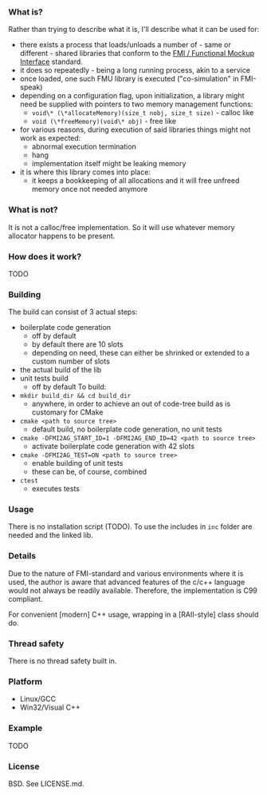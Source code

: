 ### What is? ###
Rather than trying to describe what it is, I'll describe what it can be used for:
* there exists a process that loads/unloads a number of - same or different - shared libraries that conform to the [FMI / Functional Mockup Interface](https://fmi-standard.org) standard.
* it does so repeatedly - being a long running process, akin to a service
* once loaded, one such FMU library is executed ("co-simulation" in FMI-speak)
* depending on a configuration flag, upon initialization, a library might need be supplied with pointers to two memory management functions:
  * `void\* (\*allocateMemory)(size_t nobj, size_t size)` - calloc like
  * `void (\*freeMemory)(void\* obj)` - free like
* for various reasons, during execution of said libraries things might not work as expected:
  * abnormal execution termination
  * hang
  * implementation itself might be leaking memory
* it is where this library comes into place:
  * it keeps a bookkeeping of all allocations and it will free unfreed memory once not needed anymore

### What is not? ###
It is not a calloc/free implementation. So it will use whatever memory allocator happens to be present.

### How does it work? ###
TODO

### Building ###
The build can consist of 3 actual steps:
* boilerplate code generation
  * off by default
  * by default there are 10 slots
  * depending on need, these can either be shrinked or extended to a custom number of slots
* the actual build of the lib
* unit tests build
  * off by default
To build:
* `mkdir build_dir && cd build_dir`
  * anywhere, in order to achieve an out of code-tree build as is customary for CMake
* `cmake <path to source tree>`
  * default build, no boilerplate code generation, no unit tests
* `cmake -DFMI2AG_START_ID=1 -DFMI2AG_END_ID=42 <path to source tree>`
  * activate boilerplate code generation with 42 slots
* `cmake -DFMI2AG_TEST=ON <path to source tree>`
  * enable building of unit tests
  * these can be, of course, combined
* `ctest`
  * executes tests

### Usage ###
There is no installation script (TODO).
To use the includes in `inc` folder are needed and the linked lib.

### Details ###
Due to the nature of FMI-standard and various environments where it is used, the author is aware that advanced features of the c/c++ language would not always be readily available.
Therefore, the implementation is C99 compliant.

For convenient [modern] C++ usage, wrapping in a [RAII-style] class should do.

### Thread safety ###
There is no thread safety built in.

### Platform ###
* Linux/GCC
* Win32/Visual C++

### Example ###
TODO

### License ###
BSD. See LICENSE.md.
